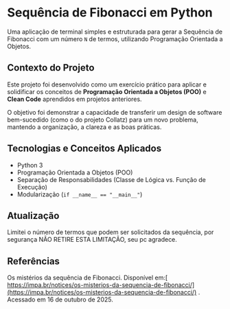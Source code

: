 # Sequência de Fibonacci em Python

Uma aplicação de terminal simples e estruturada para gerar a Sequência de Fibonacci com um número `N` de termos, utilizando Programação Orientada a Objetos.

## Contexto do Projeto

Este projeto foi desenvolvido como um exercício prático para aplicar e solidificar os conceitos de **Programação Orientada a Objetos (POO)** e **Clean Code** aprendidos em projetos anteriores.

O objetivo foi demonstrar a capacidade de transferir um design de software bem-sucedido (como o do projeto Collatz) para um novo problema, mantendo a organização, a clareza e as boas práticas.

## Tecnologias e Conceitos Aplicados

* Python 3
* Programação Orientada a Objetos (POO)
* Separação de Responsabilidades (Classe de Lógica vs. Função de Execução)
* Modularização (`if __name__ == "__main__"`)


## Atualização

Limitei o número de termos que podem ser solicitados da sequência, por segurança NÃO RETIRE ESTA LIMITAÇÃO, seu pc agradece.

## Referências

Os mistérios da sequência de Fibonacci. Disponível em:[ https://impa.br/notices/os-misterios-da-sequencia-de-fibonacci/](https://impa.br/notices/os-misterios-da-sequencia-de-fibonacci/) . Acessado em 16 de outubro de 2025.
